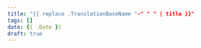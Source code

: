```yaml
---
title: "{{ replace .TranslationBaseName "-" " " | title }}"
tags: []
date: {{ .Date }}
draft: true
---
```

